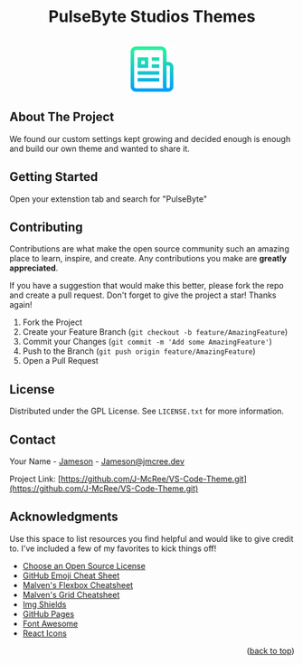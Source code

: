 <div align="center">
<h1> PulseByte Studios Themes </h1>
</div>


<!-- Improved compatibility of back to top link: See: https://github.com/othneildrew/Best-README-Template/pull/73 -->
<a name="readme-top"></a>
<!--
*** Thanks for checking out the Best-README-Template. If you have a suggestion
*** that would make this better, please fork the repo and create a pull request
*** or simply open an issue with the tag "enhancement".
*** Don't forget to give the project a star!
*** Thanks again! Now go create something AMAZING! :D
-->



<!-- PROJECT SHIELDS -->
<!--
*** I'm using markdown "reference style" links for readability.
*** Reference links are enclosed in brackets [ ] instead of parentheses ( ).
*** See the bottom of this document for the declaration of the reference variables
*** for contributors-url, forks-url, etc. This is an optional, concise syntax you may use.
*** https://www.markdownguide.org/basic-syntax/#reference-style-links
-->
<!--[![Contributors][contributors-shield]][contributors-url]-->
<!--[![Forks][forks-shield]][forks-url]-->
<!--[![Stargazers][stars-shield]][stars-url]-->
<!--[![Issues][issues-shield]][issues-url]-->
<!--[![MIT License][license-shield]][license-url]-->
<!--[![LinkedIn][linkedin-shield]][linkedin-url]-->

<!-- PROJECT LOGO -->
<br />
<div align="center">
    <img src="images/logo.png" alt="Logo" width="80" height="80">
  <!--<h3 align="center">Dark Theme</h3>-->
</div>

<!-- ABOUT THE PROJECT -->
## About The Project

We found our custom settings kept growing and decided enough is enough and build our own theme and wanted to share it.


<!-- GETTING STARTED -->
## Getting Started

Open your extenstion tab and search for "PulseByte"

<!-- ROADMAP -->
<!--## Roadmap-->

<!--- [x] Add Changelog-->
<!--- [x] Add back to top links-->
<!--- [ ] Add Additional Templates w/ Examples-->
<!--- [ ] Add "components" document to easily copy & paste sections of the readme-->
<!--- [ ] Multi-language Support-->
<!--    - [ ] Chinese-->
<!--    - [ ] Spanish-->


<!-- CONTRIBUTING -->
## Contributing

Contributions are what make the open source community such an amazing place to learn, inspire, and create. Any contributions you make are **greatly appreciated**.

If you have a suggestion that would make this better, please fork the repo and create a pull request.
Don't forget to give the project a star! Thanks again!

1. Fork the Project
2. Create your Feature Branch (`git checkout -b feature/AmazingFeature`)
3. Commit your Changes (`git commit -m 'Add some AmazingFeature'`)
4. Push to the Branch (`git push origin feature/AmazingFeature`)
5. Open a Pull Request


<!-- LICENSE -->
## License

Distributed under the GPL License. See `LICENSE.txt` for more information.



<!-- CONTACT -->
## Contact

Your Name - [Jameson](https://links.jmcree.dev/) - Jameson@jmcree.dev

Project Link: [https://github.com/J-McRee/VS-Code-Theme.git](https://github.com/J-McRee/VS-Code-Theme.git)



<!-- ACKNOWLEDGMENTS -->
## Acknowledgments

Use this space to list resources you find helpful and would like to give credit to. I've included a few of my favorites to kick things off!

* [Choose an Open Source License](https://choosealicense.com)
* [GitHub Emoji Cheat Sheet](https://www.webpagefx.com/tools/emoji-cheat-sheet)
* [Malven's Flexbox Cheatsheet](https://flexbox.malven.co/)
* [Malven's Grid Cheatsheet](https://grid.malven.co/)
* [Img Shields](https://shields.io)
* [GitHub Pages](https://pages.github.com)
* [Font Awesome](https://fontawesome.com)
* [React Icons](https://react-icons.github.io/react-icons/search)

<p align="right">(<a href="#readme-top">back to top</a>)</p>

